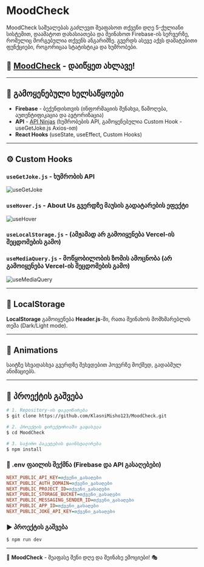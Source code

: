# MoodCheck

MoodCheck საშუალებას გაძლევთ შეაფასოთ თქვენი დღე 5-ქულიანი სისტემით, დაამატოთ დახასიათება და შეინახოთ Firebase-ის სერვერზე, რომელიც მორგებულია თქვენს ანგარიშზე. გვერდს ასევე აქვს დამატებითი ფუნქციები, როგორიცაა სტატისტიკა და ხუმრობები.

## 🔗 [MoodCheck](https://mood-check.vercel.app/) - დაიწყეთ ახლავე!

---

## 📌 გამოყენებული ხელსაწყოები

- **Firebase** - ბექენდისთვის (ინფორმაციის შენახვა, წამოღება, აუთენტიფიკაცია და ავტორიზაცია)
- **API** - [API Ninjas](https://api.api-ninjas.com) (ხუმრობების API, გამოყენებულია Custom Hook - useGetJoke.js Axios-ით)
- **React Hooks** (useState, useEffect, Custom Hooks)

---

## ⚙️ Custom Hooks

### `useGetJoke.js` - ხუმრობის API
![useGetJoke](https://github.com/user-attachments/assets/de85b928-3d79-45af-8e5f-2ac77d9c87db)

### `useHover.js` - About Us გვერდზე მაუსის გადატარების ეფექტი
![useHover](https://github.com/user-attachments/assets/71eb6489-e3c8-4881-a335-9c024ad817f0)

### `useLocalStorage.js` - (ამჟამად არ გამოიყენება Vercel-ის შეცდომების გამო)

### `useMediaQuery.js` - მოწყობილობის ზომის ამოცნობა (არ გამოიყენება Vercel-ის შეცდომების გამო)
![useMediaQuery](https://github.com/user-attachments/assets/7afb3c8c-0cfb-4265-819f-6ff1f8c4615e)

---

## 💾 LocalStorage
**LocalStorage** გამოიყენება **Header.js**-ში, რათა შეინახოს მომხმარებლის თემა (Dark/Light mode).

---

## 🎨 Animations
საიტზე სხვადასხვა გვერდზე შეხვდებით ჰოვერზე მოქმედ, გადაბმულ ანიმაციებს.

---

## 🚀 პროექტის გაშვება

```bash
# 1. Repository-ის დაკლონირება
$ git clone https://github.com/KlasniMisho123/MoodCheck.git

# 2. პროექტის დირექტორიაში გადასვლა
$ cd MoodCheck

# 3. საჭირო პაკეტების დაინსტალირება
$ npm install
```

### 🔑 .env ფაილის შექმნა (Firebase და API გასაღებები)

```ini
NEXT_PUBLIC_API_KEY=თქვენი_გასაღები
NEXT_PUBLIC_AUTH_DOMAIN=თქვენი_გასაღები
NEXT_PUBLIC_PROJECT_ID=თქვენი_გასაღები
NEXT_PUBLIC_STORAGE_BUCKET=თქვენი_გასაღები
NEXT_PUBLIC_MESSAGING_SENDER_ID=თქვენი_გასაღები
NEXT_PUBLIC_APP_ID=თქვენი_გასაღები
NEXT_PUBLIC_JOKE_API_KEY=თქვენი_გასაღები
```

### ▶️ პროექტის გაშვება
```bash
$ npm run dev
```

---

📢 **MoodCheck** - შეაფასე შენი დღე და შეინახე ემოციები! 🎭
